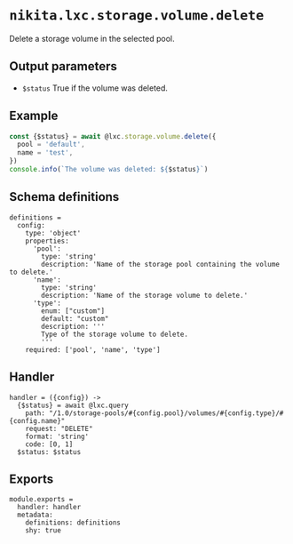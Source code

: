 
# `nikita.lxc.storage.volume.delete`

Delete a storage volume in the selected pool.

## Output parameters

* `$status`
  True if the volume was deleted.

## Example

```js
const {$status} = await @lxc.storage.volume.delete({
  pool = 'default',
  name = 'test',
})
console.info(`The volume was deleted: ${$status}`)
```

## Schema definitions

    definitions =
      config:
        type: 'object'
        properties:
          'pool':
            type: 'string'
            description: 'Name of the storage pool containing the volume to delete.'
          'name':
            type: 'string'
            description: 'Name of the storage volume to delete.'
          'type':
            enum: ["custom"]
            default: "custom"
            description: '''
            Type of the storage volume to delete.
            '''
        required: ['pool', 'name', 'type']

## Handler

    handler = ({config}) ->
      {$status} = await @lxc.query
        path: "/1.0/storage-pools/#{config.pool}/volumes/#{config.type}/#{config.name}"
        request: "DELETE"
        format: 'string'
        code: [0, 1]
      $status: $status
      
## Exports

    module.exports =
      handler: handler
      metadata:
        definitions: definitions
        shy: true

